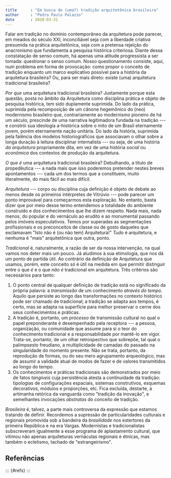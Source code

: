 ```yaml
---
title      : "Em busca de (uma?) tradição arquitetônica brasileira"
author     : "Pedro Paulo Palazzo"
date       : 2020-03-31
---
```


Falar em tradição no domínio contemporâneo da arquitetura pode parecer,
em meados do século XXI, inconciliável seja com a liberdade criativa
presumida na prática arquitetônica, seja com a pretensa rejeição do
anacronismo que fundamenta a pesquisa histórica criteriosa. Diante dessa
constatação de senso comum, há apenas uma atitude progressista a ser
tomada: questionar o senso comum. Nosso questionamento consiste, aqui,
num problema em forma de provocação: como propor o conceito de tradição
enquanto um marco explicativo possível para a história da arquitetura
brasileira? Ou, para ser mais direto: existe (uma) arquitetura
tradicional brasileira?

*Por que* uma arquitetura tradicional brasileira? Justamente porque
esta questão, posta no âmbito da Arquitetura como disciplina prática e
objeto de pesquisa histórica, tem sido duplamente suprimida.
Do lado da prática, suprimida pela recomposição de um cânone hegemônico
do (neo) modernismo brasileiro que, contrariamente ao modernismo
pioneiro de há um século, prescinde de uma narrativa legitimadora
fundada na tradição --- e constrói sua ideologia a-histórica sobre o
mito de um Brasil eternamente jovem, porém eternamente nação unitária.
Do lado da história, suprimida pela falência dos modelos
historiográficos que associavam o olhar sobre a longa duração à leitura
disciplinar internalista --- ou seja, de uma história *da arquitetura*
propriamente dita, em vez de uma história *social* ou *econômica* dos
contextos de produção da arquitetura.

*O que é* uma arquitetura tradicional brasileira? Debulhando, a título
de propedêutica --- a nada mais que isso poderemos pretender nestes
breves apontamentos --- cada um dos termos que a constituem, muito
literalmente, do mais fácil ao mais difícil.

*Arquitetura* --- corpo ou disciplina cuja definição é objeto de debate
ao menos desde os primeiros intérpretes de Vitrúvio --- pode parecer um
ponto improvável para começarmos esta exploração. No entanto, basta
dizer que por meio desse termo entendemos a totalidade do ambiente
construído e dos conhecimentos que lhe dizem respeito. Nada mais, nada
menos, do popular e do vernáculo ao erudito e ao monumental passando
pelos imóveis especulativos. Temos por superadas as segmentações
profissionais e os preconceitos de classe ou de gosto daqueles que
exclamavam "Isto não é (ou não tem) Arquitetura!" *Tudo* é arquitetura,
e nenhuma é "mais" arquitetônica que outra, ponto.

*Tradicional* é, naturalmente, a razão de ser da nossa intervenção, na
qual vamos nos deter mais um pouco. Já aludimos à sua etimologia, que
nos dá um ponto de partida útil. Ao contrário da definição de
Arquitetura que usamos, porém, este conceito só é útil na medida em que
permitir distinguir entre o que *é* e o que *não é* tradicional em
arquitetura. Três critérios são necessários para tanto:

1) O ponto central de qualquer definição de tradição está no significado
   da própria palavra: a *transmissão* de um conhecimento *através do
   tempo.* Aquilo que persiste ao longo das transformações no contexto
   histórico pode ser chamado de tradicional; a tradição se adapta aos
   tempos, é certo, mas se adapta na superfície para melhor preservar o
   cerne dos seus conhecimentos e práticas.
2) A tradição é, portanto, um *processo* de transmissão cultural no qual
   o papel preponderante é desempenhado pela receptora --- a pessoa,
   organização, ou comunidade que assume para si o teor do conhecimento
   tradicional e a responsabilidade por mantê-lo em vigor. Trata-se,
   portanto, de um olhar retrospectivo que sobrepõe, tal qual o
   palimpsesto freudiano, a multiplicidade de camadas do passado na
   singularidade do momento presente. Não se trata, portanto, da
   reprodução de formas, ou do seu mero agrupamento arqueológico, mas de
   assumir a validade atual de modos de fazer e de valores transmitidos
   ao longo do tempo.
3) Os conhecimentos e práticas tradicionais são demonstrados por meio de
   fatos *tangíveis* cuja persistência atesta a continuidade da
   tradição: tipologias de configurações espaciais, sistemas
   construtivos, esquemas decorativos, módulos e proporções, etc. Fica
   excluída, destarte, a artimanha retórica da vanguarda como "tradição
   da inovação", e semelhantes invocações *abstratas* do conceito de
   tradição.

*Brasileira* é, talvez, a parte mais controversa da expressão que
estamos tratando de definir. Recordemos a supressão de particularidades
culturais e regionais promovida sob a bandeira da *brasilidade* nos
estertores da primeira República e na era Vargas. Modernistas e
tradicionalistas subscreveram igualmente a esse programa de aplastamento
cultural, que vitimou não apenas arquiteturas vernáculas regionais e
étnicas, mas também o ecletismo, tachado de "estrangeirismo".



Referências
-----------

::: {#refs}
:::

